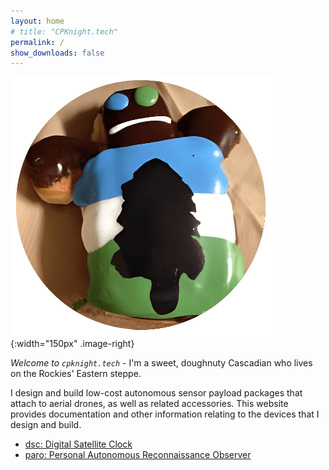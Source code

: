 ```yaml
---
layout: home
# title: "CPKnight.tech"
permalink: /
show_downloads: false
---
```


![cpknight.tech logo](/logo-cpknight-website.png){:width="150px" .image-right}

*Welcome to `cpknight.tech`* - I'm a sweet, doughnuty Cascadian who lives on the Rockies' Eastern steppe. 

I design and build low-cost autonomous sensor payload packages that attach to aerial drones, as well as related accessories. This website provides documentation and other information relating to the devices that I design and build.

- [dsc: Digital Satellite Clock](digital-satellite-clock/)
- [paro: Personal Autonomous Reconnaissance Observer](https://github.com/cpknight/Paro)

